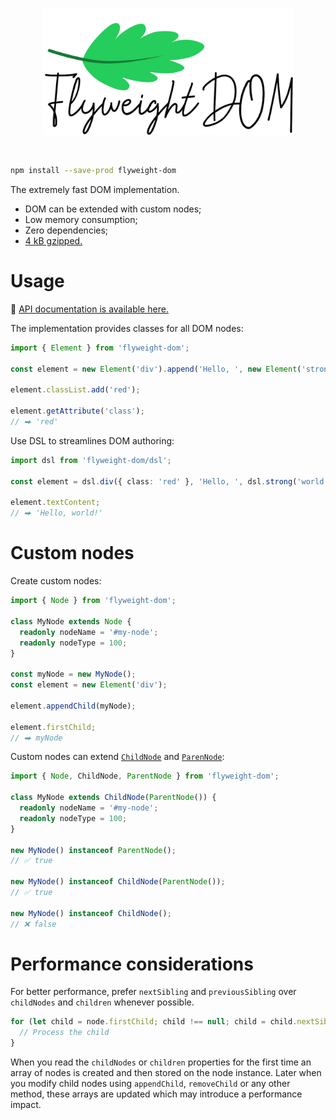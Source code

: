 <p align="center">
  <a href="#readme"><picture>
    <source media="(prefers-color-scheme: dark)" srcset="./assets/logo-dark.png" />
    <source media="(prefers-color-scheme: light)" srcset="./assets/logo-light.png" />
    <img alt="Flyweight DOM" src="./assets/logo-light.png" width="400" />
  </picture></a>
</p>

<br>

```sh
npm install --save-prod flyweight-dom
```

The extremely fast DOM implementation.

- DOM can be extended with custom nodes;
- Low memory consumption;
- Zero dependencies;
- [4 kB gzipped.](https://bundlephobia.com/package/flyweight-dom)

# Usage

🔎 [API documentation is available here.](https://smikhalevski.github.io/flyweight-dom/)

The implementation provides classes for all DOM nodes:

```ts
import { Element } from 'flyweight-dom';

const element = new Element('div').append('Hello, ', new Element('strong').append('world!'));

element.classList.add('red');

element.getAttribute('class');
// ⮕ 'red'
```

Use DSL to streamlines DOM authoring:

```ts
import dsl from 'flyweight-dom/dsl';

const element = dsl.div({ class: 'red' }, 'Hello, ', dsl.strong('world!'));

element.textContent;
// ⮕ 'Hello, world!'
```

# Custom nodes

Create custom nodes:

```ts
import { Node } from 'flyweight-dom';

class MyNode extends Node {
  readonly nodeName = '#my-node';
  readonly nodeType = 100;
}

const myNode = new MyNode();
const element = new Element('div');

element.appendChild(myNode);

element.firstChild;
// ⮕ myNode
```

Custom nodes can extend
[`ChildNode`](https://smikhalevski.github.io/flyweight-dom/interfaces/flyweight_dom.ChildNode.html) and
[`ParenNode`](https://smikhalevski.github.io/flyweight-dom/interfaces/flyweight_dom.ParenNode.html):

```ts
import { Node, ChildNode, ParentNode } from 'flyweight-dom';

class MyNode extends ChildNode(ParentNode()) {
  readonly nodeName = '#my-node';
  readonly nodeType = 100;
}

new MyNode() instanceof ParentNode();
// ✅ true

new MyNode() instanceof ChildNode(ParentNode());
// ✅ true

new MyNode() instanceof ChildNode();
// ❌ false
```

# Performance considerations

For better performance, prefer `nextSibling` and `previousSibling` over `childNodes` and `children` whenever possible.

```ts
for (let child = node.firstChild; child !== null; child = child.nextSibling) {
  // Process the child
}
```

When you read the `childNodes` or `children` properties for the first time an array of nodes is created and then stored
on the node instance. Later when you modify child nodes using `appendChild`, `removeChild` or any other method, these
arrays are updated which may introduce a performance impact.
